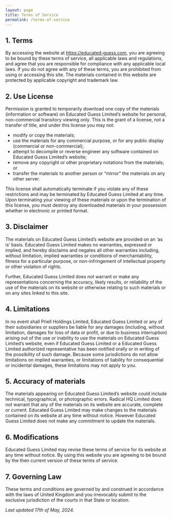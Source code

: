 ```yaml
---
layout: page
title: Terms of Service
permalink: /terms-of-service
---
```


## 1. Terms

By accessing the website at https://educated-guess.com, you are agreeing to be bound by these terms of service, all applicable laws and regulations, and agree that you are responsible for compliance with any applicable local laws. If you do not agree with any of these terms, you are prohibited from using or accessing this site. The materials contained in this website are protected by applicable copyright and trademark law.

## 2. Use License

Permission is granted to temporarily download one copy of the materials (information or software) on Educated Guess Limited’s website for personal, non-commercial transitory viewing only. This is the grant of a license, not a transfer of title, and under this license you may not:

- modify or copy the materials;
- use the materials for any commercial purpose, or for any public display (commercial or non-commercial);
- attempt to decompile or reverse engineer any software contained on Educated Guess Limited’s website;
- remove any copyright or other proprietary notations from the materials; or
- transfer the materials to another person or “mirror” the materials on any other server.

This license shall automatically terminate if you violate any of these restrictions and may be terminated by Educated Guess Limited at any time. Upon terminating your viewing of these materials or upon the termination of this license, you must destroy any downloaded materials in your possession whether in electronic or printed format.

## 3. Disclaimer

The materials on Educated Guess Limited’s website are provided on an ‘as is’ basis. Educated Guess Limited makes no warranties, expressed or implied, and hereby disclaims and negates all other warranties including, without limitation, implied warranties or conditions of merchantability, fitness for a particular purpose, or non-infringement of intellectual property or other violation of rights.

Further, Educated Guess Limited does not warrant or make any representations concerning the accuracy, likely results, or reliability of the use of the materials on its website or otherwise relating to such materials or on any sites linked to this site.


## 4. Limitations

In no event shall Priell Holdings Limited, Educated Guess Limited or any of their subsidiaries or suppliers be liable for any damages (including, without limitation, damages for loss of data or profit, or due to business interruption) arising out of the use or inability to use the materials on Educated Guess Limited’s website, even if Educated Guess Limited or a Educated Guess Limited authorized representative has been notified orally or in writing of the possibility of such damage. Because some jurisdictions do not allow limitations on implied warranties, or limitations of liability for consequential or incidental damages, these limitations may not apply to you.

## 5. Accuracy of materials

The materials appearing on Educated Guess Limited’s website could include technical, typographical, or photographic errors. Radical HQ Limited does not warrant that any of the materials on its website are accurate, complete or current. Educated Guess Limited may make changes to the materials contained on its website at any time without notice. However Educated Guess Limited does not make any commitment to update the materials.

## 6. Modifications

Educated Guess Limited may revise these terms of service for its website at any time without notice. By using this website you are agreeing to be bound by the then current version of these terms of service.

## 7. Governing Law

These terms and conditions are governed by and construed in accordance with the laws of United Kingdom and you irrevocably submit to the exclusive jurisdiction of the courts in that State or location.

*Last updated 17th of May, 2024.*
